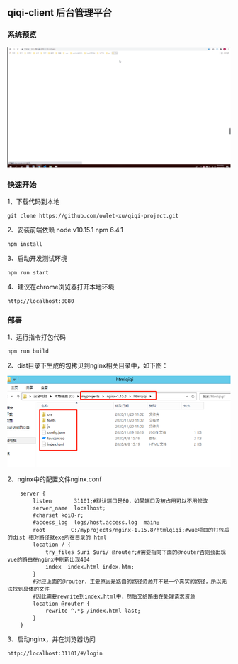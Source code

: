 ## qiqi-client 后台管理平台

### 系统预览

![qiqi](./docs/imgs/qiqi.gif)

### 快速开始

1、下载代码到本地

```
git clone https://github.com/owlet-xu/qiqi-project.git
```

2、安装前端依赖
node v10.15.1
npm  6.4.1

```
npm install
```

3、启动开发测试环境

```
npm run start
```

4、建议在chrome浏览器打开本地环境

```
http://localhost:8080
```

### 部署

1、运行指令打包代码

```
npm run build
```

2、dist目录下生成的包拷贝到nginx相关目录中，如下图：

![nginx部署](./docs/imgs/nginx.jpg "nginx部署")

2、nginx中的配置文件nginx.conf

```
	server {
        listen       31101;#默认端口是80，如果端口没被占用可以不用修改
        server_name  localhost;
        #charset koi8-r;
        #access_log  logs/host.access.log  main;
        root        C:/myprojects/nginx-1.15.8/htmlqiqi;#vue项目的打包后的dist 相对路径就exe所在目录的 html
        location / {
            try_files $uri $uri/ @router;#需要指向下面的@router否则会出现vue的路由在nginx中刷新出现404
            index  index.html index.htm;
        }
        #对应上面的@router，主要原因是路由的路径资源并不是一个真实的路径，所以无法找到具体的文件
        #因此需要rewrite到index.html中，然后交给路由在处理请求资源
        location @router {
            rewrite ^.*$ /index.html last;
        }
    }
```

3、启动nginx，并在浏览器访问

```
http://localhost:31101/#/login
```


